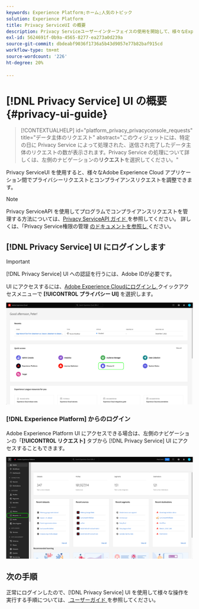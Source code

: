 ```yaml
---
keywords: Experience Platform;ホーム;人気のトピック
solution: Experience Platform
title: Privacy ServiceUI の概要
description: Privacy Serviceユーザーインターフェイスの使用を開始して、様々なExperience Cloudアプリケーションをまたいでプライバシーリクエストを調整および監視します。
exl-id: 5624691f-0b9a-4565-8277-ea273a0d239a
source-git-commit: dbdeabf9036f1736a5b43d9057e77b82baf915cd
workflow-type: tm+mt
source-wordcount: '226'
ht-degree: 20%

---
```


# [!DNL Privacy Service] UI の概要 {#privacy-ui-guide}

>[!CONTEXTUALHELP]
>id="platform_privacy_privacyconsole_requests"
>title="データ主体のリクエスト"
>abstract="このウィジェットには、特定の日に Privacy Service によって処理された、送信され完了したデータ主体のリクエストの数が表示されます。Privacy Service の処理について詳しくは、左側のナビゲーションの&#x200B;**リクエスト**&#x200B;を選択してください。"

Privacy ServiceUI を使用すると、様々なAdobe Experience Cloud アプリケーション間でプライバシーリクエストとコンプライアンスリクエストを調整できます。

>[!NOTE]
>
>Privacy ServiceAPI を使用してプログラムでコンプライアンスリクエストを管理する方法については、[Privacy ServiceAPI ガイド ](../api/overview.md) を参照してください。 詳しくは、「Privacy Service権限の管理 [ のドキュメントを参照し ](../permissions.md) ください。

## [!DNL Privacy Service] UI にログインします

>[!IMPORTANT]
>
>[!DNL Privacy Service] UI への認証を行うには、Adobe IDが必要です。

UI にアクセスするには、[Adobe Experience Cloudにログインし ](https://experience.adobe.com/) クイックアクセスメニューで **[!UICONTROL プライバシー UI]** を選択します。

![ プライバシー UI がハイライト表示されたExperience Cloudダッシュボード。](../images/ui-overview/quick-access.png)


### [!DNL Experience Platform] からのログイン

Adobe Experience Platform UI にアクセスできる場合は、左側のナビゲーションの「**[!UICONTROL リクエスト]** タブから [!DNL Privacy Service] UI にアクセスすることもできます。

![ 左側のナビゲーションバーで「リクエスト」がハイライト表示されたAdobe Experience Platform UI](../images/ui-overview/platform.png)

## 次の手順

正常にログインしたので、[!DNL Privacy Service] UI を使用して様々な操作を実行する手順については、[ ユーザーガイド ](user-guide.md) を参照してください。
